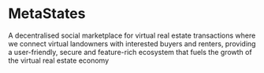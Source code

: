 # MetaStates
A decentralised social marketplace for virtual real estate transactions where we connect virtual landowners with interested buyers and renters, providing a user-friendly, secure and feature-rich ecosystem that fuels the growth of the virtual real estate economy
